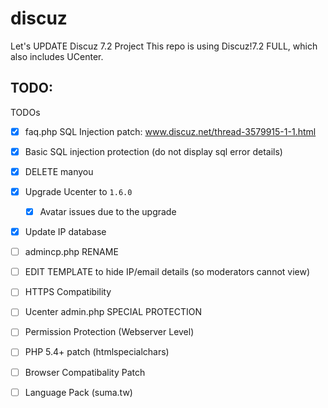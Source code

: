 # discuz
Let's UPDATE Discuz 7.2 Project
This repo is using Discuz!7.2 FULL, which also includes UCenter.

## TODO:
TODOs

- [x] faq.php SQL Injection patch: www.discuz.net/thread-3579915-1-1.html

- [x] Basic SQL injection protection (do not display sql error details)

- [x] DELETE manyou

- [x] Upgrade Ucenter to `1.6.0`
  - [x] Avatar issues due to the upgrade

- [x] Update IP database

- [ ] admincp.php RENAME

- [ ] EDIT TEMPLATE to hide IP/email details (so moderators cannot view)

- [ ] HTTPS Compatibility

- [ ] Ucenter admin.php SPECIAL PROTECTION

- [ ] Permission Protection (Webserver Level)

- [ ] PHP 5.4+ patch (htmlspecialchars)

- [ ] Browser Compatibality Patch

- [ ] Language Pack (suma.tw)
